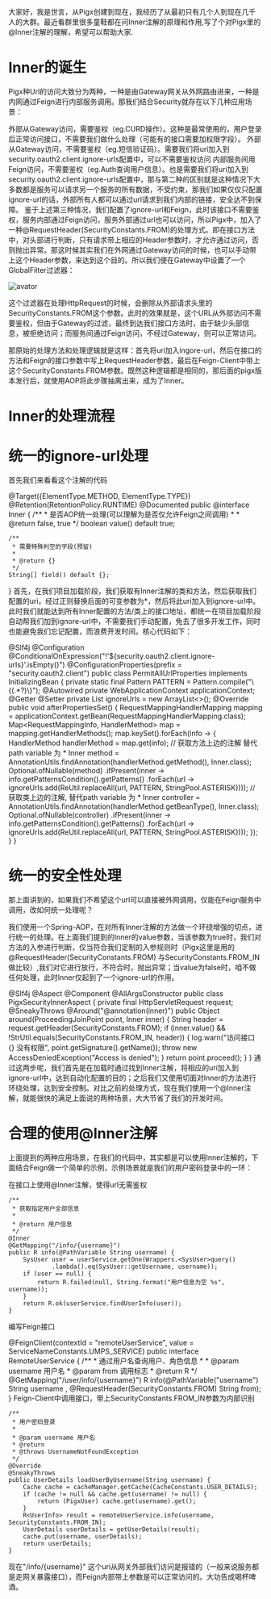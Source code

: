 大家好，我是世言，从Pigx创建到现在，我经历了从最初只有几个人到现在几千人的大群。最近看群里很多童鞋都在问Inner注解的原理和作用,写了个对Pigx里的@Inner注解的理解，希望可以帮助大家.

# Inner的诞生
Pigx种Url的访问大致分为两种，一种是由Gateway网关从外网路由进来，一种是内网通过Feign进行内部服务调用。那我们结合Security就存在以下几种应用场景：

外部从Gateway访问，需要鉴权（eg.CURD操作）。这种是最常使用的，用户登录后正常访问接口，不需要我们做什么处理（可能有的接口需要加权限字段）。
外部从Gateway访问，不需要鉴权（eg.短信验证码）。需要我们将uri加入到security.oauth2.client.ignore-urls配置中，可以不需要鉴权访问
内部服务间用Feign访问，不需要鉴权（eg.Auth查询用户信息）。也是需要我们将uri加入到security.oauth2.client.ignore-urls配置中，那与第二种的区别就是这种情况下大多数都是服务可以请求另一个服务的所有数据，不受约束，那我们如果仅仅只配置ignore-url的话，外部所有人都可以通过url请求到我们内部的链接，安全达不到保障。
鉴于上述第三种情况，我们配置了ignore-url和Feign，此时该接口不需要鉴权，服务内部通过Feign访问，服务外部通过url也可以访问，所以Pigx中，加入了一种@RequestHeader(SecurityConstants.FROM)的处理方式。即在接口方法中，对头部进行判断，只有请求带上相应的Header参数时，才允许通过访问，否则抛出异常。那这时候其实我们在外网通过Gateway访问的时候，也可以手动带上这个Header参数，来达到这个目的。所以我们便在Gateway中设置了一个GlobalFilter过滤器：

![avator](http://qiniu.wxdfun.top/pigx/EWF%5B7%28G68%5B7Q4R3HIY4UX@H.png)

这个过滤器在处理HttpRequest的时候，会删除从外部请求头里的SecurityConstants.FROM这个参数。此时的效果就是，这个URL从外部访问不需要鉴权，但由于Gateway的过滤，最终到达我们接口方法时，由于缺少头部信息，被拒绝访问；而服务间通过Feign访问，不经过Gateway，则可以正常访问。

那原始的处理方法和处理逻辑就是这样：首先将uri加入ingore-url，然后在接口的方法和Feign的接口参数中写上RequestHeader参数，最后在Feign-Client中带上这个SecurityConstants.FROM参数。既然这种逻辑都是相同的，那后面的pigx版本发行后，就使用AOP将此步骤抽离出来，成为了Inner。

# Inner的处理流程
# 统一的ignore-url处理
首先我们来看看这个注解的代码

@Target({ElementType.METHOD, ElementType.TYPE})
@Retention(RetentionPolicy.RUNTIME)
@Documented
public @interface Inner {
	/**
	 * 是否AOP统一处理(可以理解为是否仅允许Feign之间调用)
	 *
	 * @return false, true
	 */
	boolean value() default true;

	/**
	 * 需要特殊判空的字段(预留)
	 *
	 * @return {}
	 */
	String[] field() default {};
}
首先，在我们项目加载阶段，我们获取有Inner注解的类和方法，然后获取我们配置的uri，经过正则替换后面的可变参数为*，然后将此uri加入到ignore-url中。此时我们就能达到所有Inner配置的方法/类上的接口地址，都统一在项目加载阶段自动帮我们加到ignore-url中，不需要我们手动配置，免去了很多开发工作，同时也能避免我们忘记配置，而浪费开发时间。核心代码如下：

@Slf4j
@Configuration
@ConditionalOnExpression("!'${security.oauth2.client.ignore-urls}'.isEmpty()")
@ConfigurationProperties(prefix = "security.oauth2.client")
public class PermitAllUrlProperties implements InitializingBean {
	private static final Pattern PATTERN = Pattern.compile("\\{(.*?)\\}");
	@Autowired
	private WebApplicationContext applicationContext;
	@Getter
	@Setter
	private List<String> ignoreUrls = new ArrayList<>();
	@Override
	public void afterPropertiesSet() {
		RequestMappingHandlerMapping mapping = applicationContext.getBean(RequestMappingHandlerMapping.class);
		Map<RequestMappingInfo, HandlerMethod> map = mapping.getHandlerMethods();
		map.keySet().forEach(info -> {
			HandlerMethod handlerMethod = map.get(info);
			// 获取方法上边的注解 替代path variable 为 *
			Inner method = AnnotationUtils.findAnnotation(handlerMethod.getMethod(), Inner.class);
			Optional.ofNullable(method)
					.ifPresent(inner -> info.getPatternsCondition().getPatterns()
							.forEach(url -> ignoreUrls.add(ReUtil.replaceAll(url, PATTERN, StringPool.ASTERISK))));
			// 获取类上边的注解, 替代path variable 为 *
			Inner controller = AnnotationUtils.findAnnotation(handlerMethod.getBeanType(), Inner.class);
			Optional.ofNullable(controller)
					.ifPresent(inner -> info.getPatternsCondition().getPatterns()
							.forEach(url -> ignoreUrls.add(ReUtil.replaceAll(url, PATTERN, StringPool.ASTERISK))));
		});
	}
}
# 统一的安全性处理
那上面讲到的，如果我们不希望这个url可以直接被外网调用，仅能在Feign服务中调用，改如何统一处理呢？

我们使用一个Spring-AOP，在对所有Inner注解的方法做一个环绕增强的切点，进行统一的处理。在上面我们提到的Inner的value参数，当该参数为true时，我们对方法的入参进行判断，仅当符合我们定制的入参规则时（Pigx这里是用的@RequestHeader(SecurityConstants.FROM) 与SecurityConstants.FROM_IN做比较）,我们对它进行放行，不符合时，抛出异常；当value为false时，咱不做任何处理，此时Inner仅起到了一个ignore-url的作用。

@Slf4j
@Aspect
@Component
@AllArgsConstructor
public class PigxSecurityInnerAspect {
	private final HttpServletRequest request;
	@SneakyThrows
	@Around("@annotation(inner)")
	public Object around(ProceedingJoinPoint point, Inner inner) {
		String header = request.getHeader(SecurityConstants.FROM);
		if (inner.value() && !StrUtil.equals(SecurityConstants.FROM_IN, header)) {
			log.warn("访问接口 {} 没有权限", point.getSignature().getName());
			throw new AccessDeniedException("Access is denied");
		}
		return point.proceed();
	}
}
通过这两步呢，我们首先是在加载时通过找到Inner注解，将相应的uri加入到ignore-url中，达到自动化配置的目的；之后我们又使用切面对Inner的方法进行环绕处理，达到安全控制。对比之前的处理方式，现在我们使用一个@Inner注解，就能很快的满足上面说的两种场景，大大节省了我们的开发时间。

# 合理的使用@Inner注解
上面提到的两种应用场景，在我们的代码中，其实都是可以使用Inner注解的，下面结合Feign做一个简单的示例，示例场景就是我们的用户密码登录中的一环：

在接口上使用@Inner注解，使得url无需鉴权

	/**
	 * 获取指定用户全部信息
	 *
	 * @return 用户信息
	 */
	@Inner
	@GetMapping("/info/{username}")
	public R info(@PathVariable String username) {
		SysUser user = userService.getOne(Wrappers.<SysUser>query()
				.lambda().eq(SysUser::getUsername, username));
		if (user == null) {
			return R.failed(null, String.format("用户信息为空 %s", username));
		}
		return R.ok(userService.findUserInfo(user));
	}
编写Feign接口

@FeignClient(contextId = "remoteUserService", value = ServiceNameConstants.UMPS_SERVICE)
public interface RemoteUserService {
	/**
	 * 通过用户名查询用户、角色信息
	 *
	 * @param username 用户名
	 * @param from     调用标志
	 * @return R
	 */
	@GetMapping("/user/info/{username}")
	R<UserInfo> info(@PathVariable("username") String username
			, @RequestHeader(SecurityConstants.FROM) String from);
}
Feign-Client中调用接口，带上SecurityConstants.FROM_IN参数为内部识别

	/**
	 * 用户密码登录
	 *
	 * @param username 用户名
	 * @return
	 * @throws UsernameNotFoundException
	 */
	@Override
	@SneakyThrows
	public UserDetails loadUserByUsername(String username) {
		Cache cache = cacheManager.getCache(CacheConstants.USER_DETAILS);
		if (cache != null && cache.get(username) != null) {
			return (PigxUser) cache.get(username).get();
		}
		R<UserInfo> result = remoteUserService.info(username, SecurityConstants.FROM_IN);
		UserDetails userDetails = getUserDetails(result);
		cache.put(username, userDetails);
		return userDetails;
	}
现在"/info/{username}" 这个uri从网关外部我们访问是报错的（一般来说服务都是走网关暴露接口），而Feign内部带上参数是可以正常访问的。大功告成喝杯啤酒。